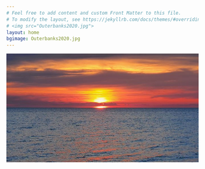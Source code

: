 ```yaml
---
# Feel free to add content and custom Front Matter to this file.
# To modify the layout, see https://jekyllrb.com/docs/themes/#overriding-theme-defaults
# <img src="Outerbanks2020.jpg">
layout: home
bgimage: Outerbanks2020.jpg
---
```


 <link rel="icon" type="image/png" sizes="32x32" href="images/favico.ico">


![Alt text](images/Outerbanks2022.jpg "a title")

